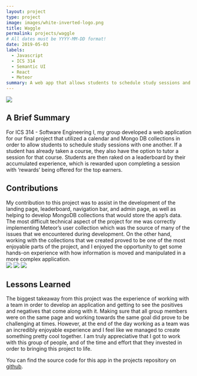 ```yaml
---
layout: project
type: project
image: images/white-inverted-logo.png
title: Waggle
permalink: projects/waggle
# All dates must be YYYY-MM-DD format!
date: 2019-05-03
labels:
  - Javascript
  - ICS 314
  - Semantic UI
  - React
  - Meteor
summary: A web app that allows students to schedule study sessions and earn rewards based on participation and a reviw system.
---
```


<img class="ui right floated rounded image" src="https://thehivemanoa.github.io/waggle/images/m3_landing1.png">

## A Brief Summary

For ICS 314 - Software Engineering I, my group developed a web application for our final project that utilized a calendar and Mongo DB collections in order to allow students to schedule study sessions with one another. If a student has already taken a course, they also have the option to tutor a session for that course. Students are then raked on a leaderboard by their accumulated experience, which is rewarded upon completing a session with ‘rewards’ being offered for the top earners. 

## Contributions

My contribution to this project was to assist in the development of the landing page, leaderboard, navigation bar, and admin page, as well as helping to develop MongoDB collections that would store the app’s data. The most difficult technical aspect of the project for me was correctly implementing Meteor’s user collection which was the source of many of the issues that we encountered during development. On the other hand, working with the collections that we created proved to be one of the most enjoyable parts of the project, and I enjoyed the opportunity to get some hands-on experience with how information is moved and manipulated in a more complex application.
<br/>
<img class="ui left floated rounded image" src="https://thehivemanoa.github.io/waggle/images/m3_createsession.PNG">
<img class="ui left floated rounded image" src="https://thehivemanoa.github.io/waggle/images/m3_admin.png">
<img class="ui right floated rounded image" src="https://thehivemanoa.github.io/waggle/images/m3_leaderboard.PNG">

## Lessons Learned

The biggest takeaway from this project was the experience of working with a team in order to develop an application and getting to see the positives and negatives that come along with it. Making sure that all group members were on the same page and working towards the same goal did prove to be challenging at times. However, at the end of the day working as a team was an incredibly enjoyable experience and I feel like we managed to create something pretty cool together. I am truly appreciative that I got to work with this group of people, and of the time and effort that they invested in order to bringing this project to life.


You can find the source code for this app in the projects repository on [github](https://github.com/thehivemanoa/waggleapp).
